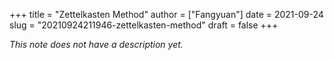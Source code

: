 +++
title = "Zettelkasten Method"
author = ["Fangyuan"]
date = 2021-09-24
slug = "20210924211946-zettelkasten-method"
draft = false
+++

_This note does not have a description yet._
